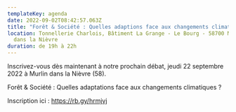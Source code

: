 ```yaml
---
templateKey: agenda
date: 2022-09-02T08:42:57.063Z
title: "Forêt & Société : Quelles adaptions face aux changements climatiques ?"
location: Tonnellerie Charlois, Bâtiment La Grange - Le Bourg - 58700 Murlin
  dans la Nièvre
duration: de 19h à 22h
---
```

Inscrivez-vous dès maintenant à notre prochain débat, jeudi 22 septembre 2022 à Murlin dans la Nièvre (58).

Forêt & Société : Quelles adaptations face aux changements climatiques ?

Inscription ici : https://rb.gy/hrmjvj
